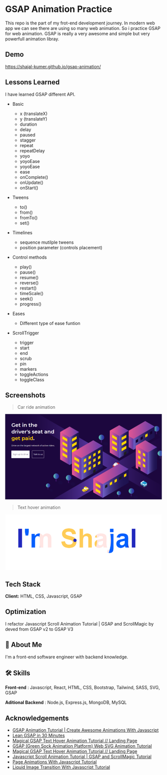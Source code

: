 # GSAP Animation Practice

This repo is the part of my frot-end development journey. In modern web app we can see there are using so many web animation. So i practice GSAP for web animation. GSAP is really a very awesome and simple but very powerfull animation libray.

## Demo

https://shajal-kumer.github.io/gsap-animation/

## Lessons Learned

I have learned GSAP different API.

-   Basic

    -   x (translateX)
    -   y (translateY)
    -   duration
    -   delay
    -   paused
    -   stagger
    -   repeat
    -   repeatDelay
    -   yoyo
    -   yoyoEase
    -   yoyoEase
    -   ease
    -   onComplete()
    -   onUpdate()
    -   onStart()

-   Tweens

    -   to()
    -   from()
    -   fromTo()
    -   set()

-   Timelines

    -   sequence mutilple tweens
    -   position parameter (controls placement)

-   Control methods

    -   play()
    -   pause()
    -   resume()
    -   reverse()
    -   restart()
    -   timeScale()
    -   seek()
    -   progress()

-   Eases

    -   Different type of ease funtion

-   ScrollTrigger

    -   trigger
    -   start
    -   end
    -   scrub
    -   pin
    -   markers
    -   toggleActions
    -   toggleClass

## Screenshots

> Car ride animation

![Car Ride](car-ride.png)

> Text hover animation

![Text Hover](text.png)

## Tech Stack

**Client:** HTML, CSS, Javascript, GSAP

## Optimization

I refactor Javascript Scroll Animation Tutorial | GSAP and ScrollMagic by deved from GSAP v2 to GSAP V3

## 🚀 About Me

I'm a front-end software engineer with backend knowledge.

## 🛠 Skills

**Front-end** : Javascript, React, HTML, CSS, Bootstrap, Tailwind, SASS, SVG, GSAP

**Aditional Backend** : Node.js, Express.js, MongoDB, MySQL

## Acknowledgements

-   [GSAP Animation Tutorial | Create Awesome Animations With Javascript](https://www.youtube.com/watch?v=5RyrIPCs47A&t=2s)
-   [Lean GSAP in 30 Minutes](https://www.youtube.com/watch?v=m6PDUIF24v4)
-   [Magical GSAP Text Hover Animation Tutorial // Landing Page](https://www.youtube.com/watch?v=a3-lwxTkUKI)
-   [GSAP (Green Sock Animation Platform) Web SVG Animation Tutorial](https://www.youtube.com/watch?v=2wSzfr49yhk)
-   [Magical GSAP Text Hover Animation Tutorial // Landing Page](https://www.youtube.com/watch?v=a3-lwxTkUKI)
-   [Javascript Scroll Animation Tutorial | GSAP and ScrollMagic Tutorial](https://www.youtube.com/watch?v=fR0tHI0nFYk&list=PLDyQo7g0_nsXEOxGlAgccV8fu-cHZnI5B&index=4)
-   [Page Animations With Javascript Tutorial](https://www.youtube.com/watch?v=AKmoccuRiN4&list=PLDyQo7g0_nsXEOxGlAgccV8fu-cHZnI5B&index=4)
-   [Liquid Image Transition With Javascript Tutorial](https://www.youtube.com/watch?v=HlCzCq46YTk&list=PLDyQo7g0_nsXEOxGlAgccV8fu-cHZnI5B&index=8)

